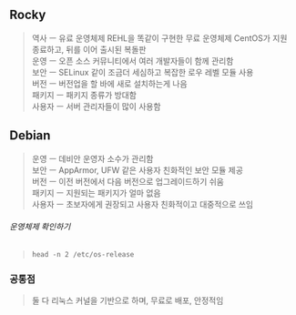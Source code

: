 ## Rocky
> 역사 ㅡ 유료 운영체제 REHL을 똑같이 구현한 무료 운영체제 CentOS가 지원 종료하고, 뒤를 이어 출시된 복돌판  
 >운영 ㅡ 오픈 소스 커뮤니티에서 여러 개발자들이 함께 관리함  
 >보안 ㅡ SELinux 같이 조금더 세심하고 복잡한 로우 레벨 모듈 사용  
 >버전 ㅡ 버전업을 할 바에 새로 설치하는게 나음  
>패키지 ㅡ 패키지 종류가 방대함  
>사용자 ㅡ 서버 관리자들이 많이 사용함
## Debian
> 운영 ㅡ 데비안 운영자 소수가 관리함  
> 보안 ㅡ AppArmor, UFW 같은 사용자 친화적인 보안 모듈 제공  
> 버전 ㅡ 이전 버전에서 다음 버전으로 업그레이드하기 쉬움  
> 패키지 ㅡ 지원되는 패키지가 얼마 없음  
> 사용자 ㅡ 초보자에게 권장되고 사용자 친화적이고 대중적으로 쓰임
###### 운영체제 확인하기
> `head -n 2 /etc/os-release`
### 공통점
> 둘 다 리눅스 커널을 기반으로 하며, 무료로 배포, 안정적임
